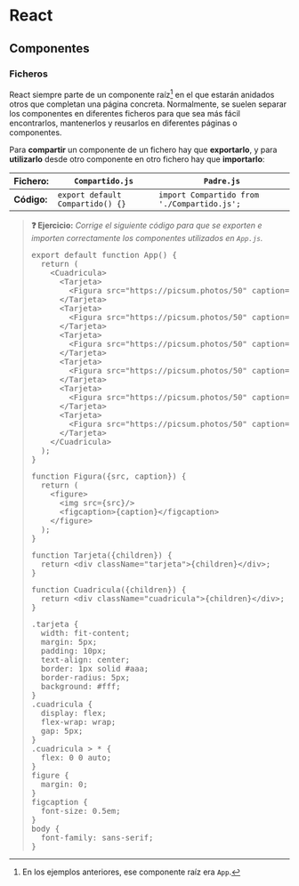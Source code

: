 # React
## Componentes
### Ficheros

React siempre parte de un componente raíz[^1] en el que estarán anidados otros que completan una página concreta. Normalmente, se suelen separar los componentes en diferentes ficheros para que sea más fácil encontrarlos, mantenerlos y reusarlos en diferentes páginas o componentes.

Para **compartir** un componente de un fichero hay que **exportarlo**, y para **utilizarlo** desde otro componente en otro fichero hay que **importarlo**:

| **Fichero:** | `Compartido.js` | `Padre.js` |
|--------------|-----------------|------------|
| **Código:**  | `export default Compartido() {}` | `import Compartido from './Compartido.js';` |


> **❓ Ejercicio:** _Corrige el siguiente código para que se exporten e importen correctamente los componentes utilizados en `App.js`._
> <div class="sandpack" data-width="73"><pre data-file="App.js">
> export default function App() { 
>   return (
>     &lt;Cuadricula>
>       &lt;Tarjeta>
>         &lt;Figura src="https://picsum.photos/50" caption="Fig.1"/>
>       &lt;/Tarjeta>
>       &lt;Tarjeta>
>         &lt;Figura src="https://picsum.photos/50" caption="Fig.2"/>
>       &lt;/Tarjeta>
>       &lt;Tarjeta>
>         &lt;Figura src="https://picsum.photos/50" caption="Fig.3"/>
>       &lt;/Tarjeta>
>       &lt;Tarjeta>
>         &lt;Figura src="https://picsum.photos/50" caption="Fig.4"/>
>       &lt;/Tarjeta>
>       &lt;Tarjeta>
>         &lt;Figura src="https://picsum.photos/50" caption="Fig.5"/>
>       &lt;/Tarjeta>
>       &lt;Tarjeta>
>         &lt;Figura src="https://picsum.photos/50" caption="Fig.6"/>
>       &lt;/Tarjeta>
>     &lt;/Cuadricula>
>   );
> }
> </pre><pre data-file="Figura.js">
> function Figura({src, caption}) {
>   return (
>     &lt;figure>
>       &lt;img src={src}/>
>       &lt;figcaption>{caption}&lt;/figcaption>
>     &lt;/figure>
>   );
> }
> </pre><pre data-file="Tarjeta.js">
> function Tarjeta({children}) {
>   return &lt;div className="tarjeta">{children}&lt;/div>;
> }
> </pre><pre data-file="Cuadricula.js">
> function Cuadricula({children}) {
>   return &lt;div className="cuadricula">{children}&lt;/div>;
> }
> </pre><pre data-file="styles.css" data-hidden="true">
> .tarjeta {
>   width: fit-content;
>   margin: 5px;
>   padding: 10px;
>   text-align: center;
>   border: 1px solid #aaa;
>   border-radius: 5px;
>   background: #fff;
> }
> .cuadricula {
>   display: flex;
>   flex-wrap: wrap;
>   gap: 5px;
> }
> .cuadricula > * {
>   flex: 0 0 auto;
> }
> figure {
>   margin: 0;
> }
> figcaption {
>   font-size: 0.5em;
> }
> body {
>   font-family: sans-serif;
> }
> </pre></div>

[^1]: En los ejemplos anteriores, ese componente raíz era `App`.